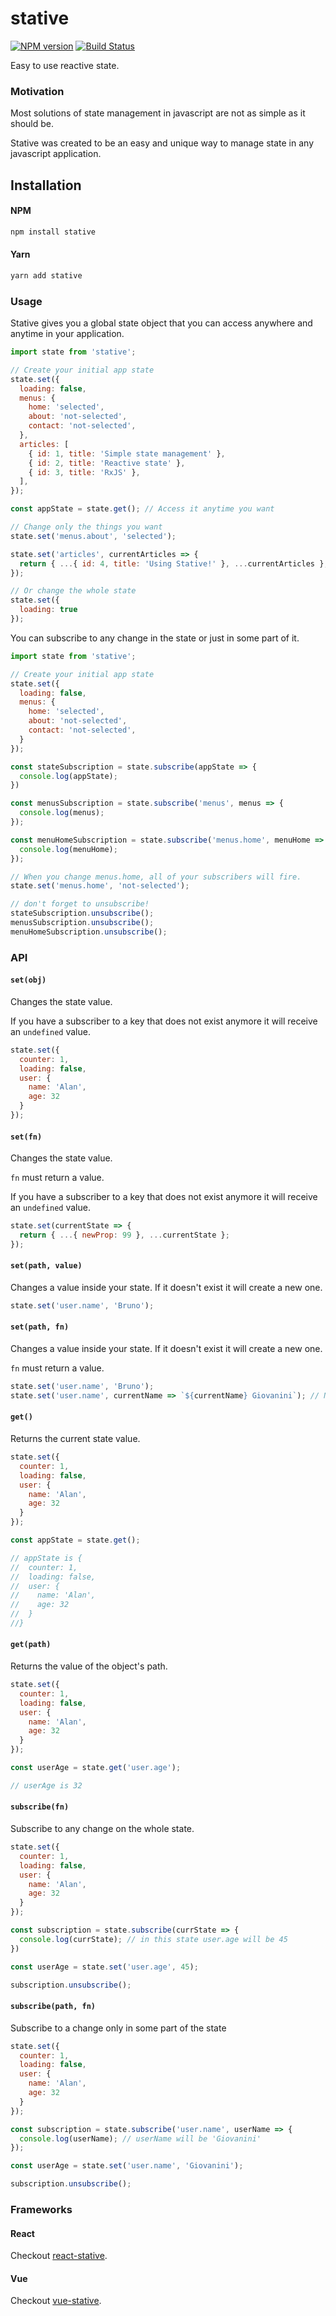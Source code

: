 # stative

[![NPM version](https://badge.fury.io/js/stative.svg)](http://badge.fury.io/js/stative)
[![Build Status](https://travis-ci.org/stativejs/stative.png?branch=master)](https://travis-ci.org/stativejs/stative)

Easy to use reactive state.

### Motivation

Most solutions of state management in javascript are not as simple as it should be.

Stative was created to be an easy and unique way to manage state in any javascript application.

## Installation

#### NPM

```bash
npm install stative
```

#### Yarn

```bash
yarn add stative
```

### Usage

Stative gives you a global state object that you can access anywhere and anytime in your application.

```js
import state from 'stative';

// Create your initial app state
state.set({
  loading: false,
  menus: {
    home: 'selected',
    about: 'not-selected',
    contact: 'not-selected',
  },
  articles: [
    { id: 1, title: 'Simple state management' },
    { id: 2, title: 'Reactive state' },
    { id: 3, title: 'RxJS' },
  ],
});

const appState = state.get(); // Access it anytime you want

// Change only the things you want
state.set('menus.about', 'selected');

state.set('articles', currentArticles => {
  return { ...{ id: 4, title: 'Using Stative!' }, ...currentArticles };
});

// Or change the whole state
state.set({
  loading: true
});
```

You can subscribe to any change in the state or just in some part of it.

```js
import state from 'stative';

// Create your initial app state
state.set({
  loading: false,
  menus: {
    home: 'selected',
    about: 'not-selected',
    contact: 'not-selected',
  }
});

const stateSubscription = state.subscribe(appState => {
  console.log(appState);
})

const menusSubscription = state.subscribe('menus', menus => {
  console.log(menus);
});

const menuHomeSubscription = state.subscribe('menus.home', menuHome => {
  console.log(menuHome);
});

// When you change menus.home, all of your subscribers will fire.
state.set('menus.home', 'not-selected');

// don't forget to unsubscribe!
stateSubscription.unsubscribe();
menusSubscription.unsubscribe();
menuHomeSubscription.unsubscribe();
```

### API

#### `set(obj)`

Changes the state value.

If you have a subscriber to a key that does not exist anymore it will receive an `undefined` value.

```js
state.set({
  counter: 1,
  loading: false,
  user: {
    name: 'Alan',
    age: 32
  }
});
```

#### `set(fn)`

Changes the state value. 

`fn` must return a value.

If you have a subscriber to a key that does not exist anymore it will receive an `undefined` value.

```js
state.set(currentState => {
  return { ...{ newProp: 99 }, ...currentState };
});
```

#### `set(path, value)`

Changes a value inside your state. If it doesn't exist it will create a new one.

```js
state.set('user.name', 'Bruno');
```

#### `set(path, fn)`

Changes a value inside your state. If it doesn't exist it will create a new one.

`fn` must return a value.

```js
state.set('user.name', 'Bruno');
state.set('user.name', currentName => `${currentName} Giovanini`); // New value will be Bruno Giovanini
```

#### `get()`

Returns the current state value.

```js
state.set({
  counter: 1,
  loading: false,
  user: {
    name: 'Alan',
    age: 32
  }
});

const appState = state.get();

// appState is {
//  counter: 1,
//  loading: false,
//  user: {
//    name: 'Alan',
//    age: 32
//  }
//}
```

#### `get(path)`

Returns the value of the object's path.

```js
state.set({
  counter: 1,
  loading: false,
  user: {
    name: 'Alan',
    age: 32
  }
});

const userAge = state.get('user.age');

// userAge is 32
```

#### `subscribe(fn)`

Subscribe to any change on the whole state.

```js
state.set({
  counter: 1,
  loading: false,
  user: {
    name: 'Alan',
    age: 32
  }
});

const subscription = state.subscribe(currState => {
  console.log(currState); // in this state user.age will be 45
})

const userAge = state.set('user.age', 45);

subscription.unsubscribe();
```

#### `subscribe(path, fn)`

Subscribe to a change only in some part of the state

```js
state.set({
  counter: 1,
  loading: false,
  user: {
    name: 'Alan',
    age: 32
  }
});

const subscription = state.subscribe('user.name', userName => {
  console.log(userName); // userName will be 'Giovanini'
});

const userAge = state.set('user.name', 'Giovanini');

subscription.unsubscribe();
```

### Frameworks

#### React

Checkout [react-stative](https://github.com/stativejs/react-stative).

#### Vue
Checkout [vue-stative](https://github.com/stativejs/vue-stative).

